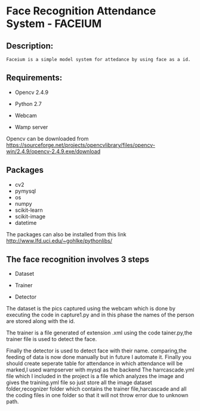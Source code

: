 # Face Recognition Attendance System - FACEIUM

## Description:
    Faceium is a simple model system for attedance by using face as a id.

## Requirements:

- Opencv 2.4.9

- Python 2.7

- Webcam
   
- Wamp server 

Opencv can be downloaded from
https://sourceforge.net/projects/opencvlibrary/files/opencv-win/2.4.9/opencv-2.4.9.exe/download

## Packages

- cv2
- pymysql
- os
- numpy
- scikit-learn
- scikit-image
- datetime

The packages can also be installed from this link
http://www.lfd.uci.edu/~gohlke/pythonlibs/

## The face recognition involves 3 steps

- Dataset

- Trainer

- Detector


The dataset is the pics captured using the webcam which is done by executing the code 
in capture1.py and in this phase the names of the person are stored along with the id.

The trainer is a file generated of extension .xml using the code tainer.py,the trainer
file is used to detect the face.

Finally the detector is used to detect face with their name.
   comparing,the feeding of data is now done manually but in future I automate it.
   Finally you should create seperate table for attendance in which attendance will be marked,I
   used wampserver with mysql as the backend
   The harrcascade.yml file which I included in the project is a file which analyzes the image and 
   gives the training.yml file so just store all the image dataset folder,recognizer folder which 
   contains the trainer file,harcascade and all the coding files in one folder so that it will not
   throw error due to unknown path.
